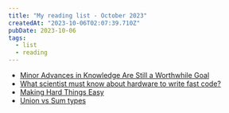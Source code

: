```yaml
---
title: "My reading list - October 2023"
createdAt: "2023-10-06T02:07:39.710Z"
pubDate: 2023-10-06
tags:
  - list
  - reading
---
```


- [Minor Advances in Knowledge Are Still a Worthwhile Goal](https://tratt.net/laurie/blog/2023/minor_advances_in_knowledge_are_still_a_worthwhile_goal.html)
- [What scientist must know about hardware to write fast code?](https://viralinstruction.com/posts/hardware/)
- [Making Hard Things Easy](https://www.youtube.com/watch?v=30YWsGDr8mA)
- [Union vs Sum types](https://viralinstruction.com/posts/uniontypes/)
